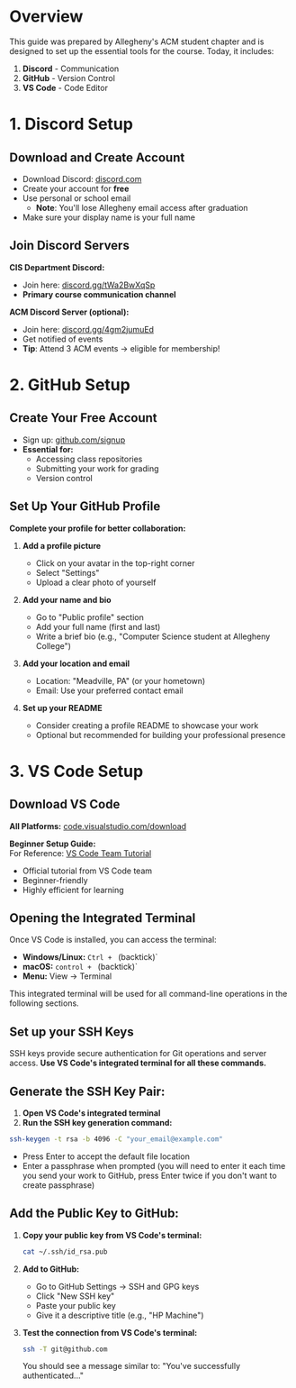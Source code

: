 # Overview

This guide was prepared by Allegheny's ACM student chapter and is designed to set up the essential tools for the course. Today, it includes:

1. **Discord** - Communication
2. **GitHub** - Version Control  
3. **VS Code** - Code Editor

<!-- Commented out for now:
4. **Python** - Programming Language
5. **Raspberry Pi Pico Extension** - Hardware
6. **AI Tools** - Development Assistance
-->

# 1. Discord Setup

## Download and Create Account

- Download Discord: [discord.com](https://discord.com/)
- Create your account for **free**
- Use personal or school email
  - **Note**: You'll lose Allegheny email access after graduation
- Make sure your display name is your full name

## Join Discord Servers

**CIS Department Discord:**

- Join here: [discord.gg/tWa2BwXqSp](https://discord.gg/tWa2BwXqSp)
- **Primary course communication channel**

**ACM Discord Server (optional):**

- Join here: [discord.gg/4gm2jumuEd](https://discord.gg/4gm2jumuEd)
- Get notified of events
- **Tip**: Attend 3 ACM events → eligible for membership!

# 2. GitHub Setup

## Create Your Free Account

- Sign up: [github.com/signup](https://github.com/signup)
- **Essential for:**
  - Accessing class repositories
  - Submitting your work for grading
  - Version control

## Set Up Your GitHub Profile

**Complete your profile for better collaboration:**

1. **Add a profile picture**
   - Click on your avatar in the top-right corner
   - Select "Settings"
   - Upload a clear photo of yourself

2. **Add your name and bio**
   - Go to "Public profile" section
   - Add your full name (first and last)
   - Write a brief bio (e.g., "Computer Science student at Allegheny College")

3. **Add your location and email**
   - Location: "Meadville, PA" (or your hometown)
   - Email: Use your preferred contact email

4. **Set up your README**
   - Consider creating a profile README to showcase your work
   - Optional but recommended for building your professional presence

# 3. VS Code Setup

## Download VS Code

**All Platforms:** [code.visualstudio.com/download](https://code.visualstudio.com/download)

**Beginner Setup Guide:**  
For Reference: [VS Code Team Tutorial](https://www.youtube.com/watch?v=B-s71n0dHUk)
- Official tutorial from VS Code team
- Beginner-friendly
- Highly efficient for learning

## Opening the Integrated Terminal

Once VS Code is installed, you can access the terminal:

- **Windows/Linux:** `Ctrl + ` (backtick)`
- **macOS:** `control + ` (backtick)`
- **Menu:** View → Terminal

This integrated terminal will be used for all command-line operations in the following sections.

## Set up your SSH Keys

SSH keys provide secure authentication for Git operations and server access. **Use VS Code's integrated terminal for all these commands.**

## Generate the SSH Key Pair:

1. **Open VS Code's integrated terminal**
2. **Run the SSH key generation command:**

```bash
ssh-keygen -t rsa -b 4096 -C "your_email@example.com"
```

- Press Enter to accept the default file location
- Enter a passphrase when prompted (you will need to enter it each time you send your work to GitHub, press Enter twice if you don't want to create passphrase)

## Add the Public Key to GitHub:

1. **Copy your public key from VS Code's terminal:**
   ```bash
   cat ~/.ssh/id_rsa.pub
   ```

2. **Add to GitHub:**
   - Go to GitHub Settings → SSH and GPG keys
   - Click "New SSH key"
   - Paste your public key
   - Give it a descriptive title (e.g., "HP Machine")

3. **Test the connection from VS Code's terminal:**
   ```bash
   ssh -T git@github.com
   ```
   
   You should see a message similar to: "You've successfully authenticated..."

<!--
# 4. Python Installation

Mac and Linux Users: check if you have the correct version of Python installed already on your machine. 

Open VS Code's integrated terminal and run:
```bash
python3 --version
```

OR 
```bash
python --version
```
**We will be using Python 3.12.** If you have Python 2.x, please install the Python 3 version by following instructions below.

## Installation by Operating System

Choose the instructions for your operating system. Since you already have VS Code installed, we will focus on getting Python set up and working with your editor.

### macOS Installation

**Option 1: Official Python Installer (Recommended)**
1. Go to [python.org/downloads](https://python.org/downloads)
2. Download the latest Python 3.x version for macOS
3. Run the downloaded `.pkg` file
4. Follow the installation wizard (default options are fine)
5. **Important**: Check "Add Python to PATH" if prompted

**Option 2: Using Homebrew (if you have it installed)**
```bash
brew install python
```

**Verify Installation:**
Open VS Code's integrated terminal and run:
```bash
python3 --version
```
You should see something like `Python 3.x.x`

### Windows Installation

**Official Python Installer**
1. Go to [python.org/downloads](https://python.org/downloads)
2. Click "Download Python 3.x.x" (latest version)
3. Run the downloaded `.exe` file
4. **IMPORTANT**: Check "Add Python to PATH" checkbox at the bottom
5. Click "Install Now"
6. If prompted, allow the installer to disable path length limit

**Verify Installation:**
Open VS Code's integrated terminal and run:
```bash
python --version
```
or
```bash
python3 --version
```
You should see something like `Python 3.x.x`

### Linux Installation

**Ubuntu/Debian:**
```bash
sudo apt update
sudo apt install python3 python3-pip
```

**Verify Installation:**
Open VS Code's integrated terminal and run:
```bash
python3 --version
```
You should see something like `Python 3.x.x`


## Test Your Python Installation

Let's make sure Python is working correctly with a simple "Hello World" program.

### Create Your First Python Program

1. **In VS Code, create a new file:**
   - Press `Ctrl+N` (Windows/Linux) or `Cmd+N` (macOS) or go to File -> New File
   - Save it as `hello.py` in a folder of your choice

2. **Copy and paste this code:**
   ```python
   print("Hello, World!")
   print("Python is working correctly!")
   
   # Let's also check the Python version
   import sys
   print(f"You are running Python {sys.version}")
   ```

3. **Run your program:**
   - Open VS Code's integrated terminal
   - Navigate to where you saved `hello.py`
   - Run the program:
     
     **macOS/Linux:**
     ```bash
     python3 hello.py
     ```
     
     **Windows:**
     ```bash
     python hello.py
     ```

4. **Expected output:**
   ```
   Hello, World!
   Python is working correctly!
   You are running Python 3.x.x
   ```

### Troubleshooting

**If you get "command not found" or "not recognized":**
- Make sure Python was added to your system PATH during installation
- Try using `python3` instead of `python` (especially on macOS/Linux)
- Restart VS Code and your terminal

**Still having issues?**
- Ask for help!
- Check if Python is installed: look for Python in your Applications (macOS) or Programs (Windows)
-->

<!--
# 5. Raspberry Pi Pico Extension

## Installing the Extension

1. **Open VS Code**
2. **Go to Extensions Marketplace**
3. **Search:** "Raspberry Pi Pico"
4. **Install** with a simple click!

## Important Note

**Ensure** the extension is published by **Raspberry Pi**

- Look for the official publisher name
- Avoid unofficial extensions
  

# 6. AI Tools Setup

## Overview

Essential AI tools for enhanced coding experience:

- GitHub Copilot
- GPT-4.1 & Premium Models
- Gemini CLI
- OpenCode CLI
- VS Code Integration

## 6a. GitHub Copilot

**Enable GitHub Copilot:**

- Go to [github.com/features/copilot](https://github.com/features/copilot)
- Sign up with your GitHub account
- **Students**: Eligible for GitHub Student Developer Pack (includes free Copilot!)

## Install Copilot Extension

1. Open **VS Code**
2. Go to **Extensions**
3. Search **"GitHub Copilot"**
4. Click **Install**
5. Sign into GitHub when prompted

## 6b. GPT-4.1 & Premium Models

**Access Requirements:**

- Log into ChatGPT with GitHub or personal account
- **GPT-4.1**: Unlimited usage under student plan
- **Premium Models**: 300 requests/month
  - Claude Sonnet 3.5
  - GPT-5

**💡 Pro Tip:** CLI uses fewer premium requests than VS Code extension!

## 6c. Gemini CLI

**Google's AI CLI Tool**

Install using npx:

```bash
npx https://github.com/google-gemini/gemini-cli
```

Perfect for AI-powered coding tasks directly from terminal!

## 6d. OpenCode CLI

**AI Coding Agent Tool**

Install and launch:

```bash
npx opencode-ai@latest
```

Another powerful tool for our coding workflow.

## 6e. VS Code AI Integration

**Optional but Recommended**

Install VS Code extensions for better integration:

1. **Gemini CLI**
2. **OpenCode AI**

**VS Code → Extensions → Search for each tool**


# Setup Complete! ✅

## You now have:

- ✅ Discord for communication  
- ✅ GitHub account ready  
- ✅ VS Code configured with SSH keys


- ✅ Python installed  
- ✅ Raspberry Pi Pico extension  
- ✅ AI tools ready

## Questions?

Ready to start coding with our complete development environment!

## Let's begin our coding journey! 🚀
-->
